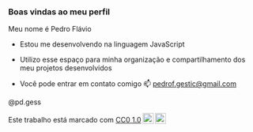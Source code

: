 ### Boas vindas ao meu perfil
Meu nome é Pedro Flávio

- Estou me desenvolvendo na linguagem JavaScript

- Utilizo esse espaço para minha organização e compartilhamento dos meu projetos desenvolvidos

- Você pode entrar em contato comigo 📫
pedrof.gestic@gmail.com

@pd.gess

<p xmlns:cc="http://creativecommons.org/ns#" >Este trabalho está marcado com <a href="https://creativecommons.org/publicdomain/zero/1.0/?ref=chooser-v1" target="_blank" rel="license noopener noreferrer" style="display:inline-block;">CC0 1.0<img style="height:22px!important;margin-left:3px;vertical-align:text-bottom;" src="https://mirrors.creativecommons.org/presskit/icons/cc.svg?ref=chooser-v1" alt=""><img style="height:22px!important;margin-left:3px;vertical-align:text-bottom;" src="https://mirrors.creativecommons.org/presskit/icons/zero.svg?ref=chooser-v1" alt=""></a></p>
